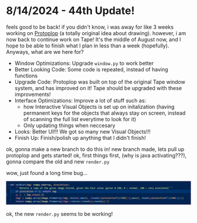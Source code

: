 # 8/14/2024 - 44th Update!

feels good to be back! if you didn't know, i was away for like 3 weeks working on [Protoplop](https://github.com/HenryLi-0/protoplop) (a totally original idea about drawing). however, i am now back to continue work on Tape! It's the middle of August now, and I hope to be able to finish what I plan in less than a week (hopefully). Anyways, what are we here for?

- Window Optimizations: Upgrade `window.py` to work better
- Better Looking Code: Some code is repeated, instead of having functions
- Upgrade Code: Protoplop was built on top of the original Tape window system, and has improved on it! Tape should be upgraded with these improvements!
- Interface Optimizations: Improve a lot of stuff such as:
    - how Interactive Visual Objects is set up on initalization (having permanent keys for the objects that always stay on screen, instead of scanning the full list everytime to look for it)
    - Only updating things when neccesary
- Looks: Better UI!!! We got so many new Visual Objects!!!
- Finish Up: Finish/polish up anything that I didn't finish!

ok, gonna make a new branch to do this in! new branch made, lets pull up protoplop and gets started! ok, first things first, (why is java activating???), gonna compare the old and new `render.py`

wow, just found a long time bug...

![alt text](</updatelogs/images/082024/08142024 - 1.png>)

ok, the new `render.py` seems to be working!